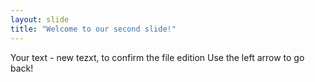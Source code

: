 ```yaml
---
layout: slide
title: "Welcome to our second slide!"
---
```

Your text - new tezxt, to confirm the file edition
Use the left arrow to go back!
